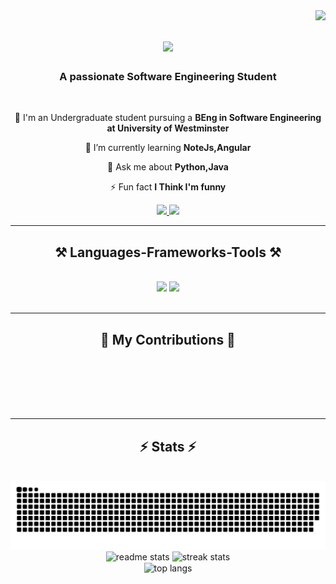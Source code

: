 <img align="right" src="https://visitor-badge.laobi.icu/badge?page_id=salesp07.salesp07" />

<h1 align="center">
    <img src="https://readme-typing-svg.herokuapp.com/?font=Righteous&size=35&center=true&vCenter=true&width=500&height=70&duration=4000&lines=Hi+There!+👋;+I'm+Amina+Haja+Meyan!;" />
</h1>

<h3 align="center">A passionate Software Engineering Student</h3>

<br/>

<div align="center">
 
🔭 I'm an Undergraduate student pursuing a **BEng in Software Engineering at University of Westminster**

🌱 I’m currently learning **NoteJs,Angular**

💬 Ask me about **Python,Java**

⚡ Fun fact **I Think I'm funny**

 </div>

 <div align="center"> 
  <a href="mailto:aminahajameyan123@gmail.com">
    <img src="https://img.shields.io/badge/Gmail-333333?style=for-the-badge&logo=gmail&logoColor=red" />
  </a>
  <a href="https://linkedin.com/in/aminahajameyan" target="_blank">
    <img src="https://img.shields.io/badge/LinkedIn-0077B5?style=for-the-badge&logo=linkedin&logoColor=white" target="_blank" />
  </a>
</div>

 <hr/>
 
<h2 align="center">⚒️ Languages-Frameworks-Tools ⚒️</h2>
<br/>
<div align="center">
    <img src="https://skillicons.dev/icons?i=html,css,vscode,github,git" />
    <img src="https://skillicons.dev/icons?i=python,javascript,c,java,mysql" /><br>
</div>

<br/>
<hr/>

<div align="center">
  <h2>🐍 My Contributions 🐍</h2>
  <br>

  <br/><br/><br/>
</div>

<hr/>

<h2 align="center">⚡ Stats ⚡</h2>
<br>
<img src="https://raw.githubusercontent.com/aminahajameyan/aminahajameyan/output/snake.svg" alt="Snake animation" />

<div align=center>
  
  <img width=390 src="https://github-readme-stats-salesp07.vercel.app/api?username=aminahajameyan&count_private=true&show_icons=true&theme=react&rank_icon=github&border_radius=10" alt="readme stats" />  
  <img width=390 src="https://github-readme-streak-stats-salesp07.vercel.app/?user=aminahajameyan&count_private=true&theme=react&border_radius=10" alt="streak stats"/>
  <br/>
  <img width=325 align="center" src="https://github-readme-stats-salesp07.vercel.app/api/top-langs/?username=aminahajameyan&hide=HTML&langs_count=8&layout=compact&theme=react&border_radius=10&size_weight=0.5&count_weight=0.5&exclude_repo=github-readme-stats" alt="top langs" />
</div>

<br/><br/>

